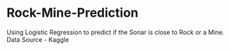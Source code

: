 # Rock-Mine-Prediction
Using Logistic Regression to predict if the Sonar is close to Rock or a Mine. 
Data Source - Kaggle
